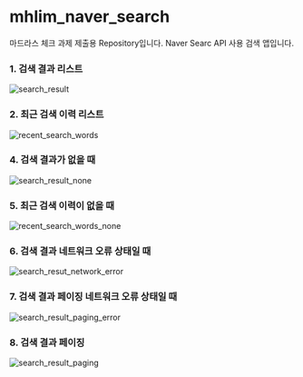 # mhlim_naver_search
마드라스 체크 과제 제출용 Repository입니다. Naver Searc API 사용 검색 앱입니다.


### 1. 검색 결과 리스트
![search_result](https://user-images.githubusercontent.com/58911609/217483299-42a9e09a-6767-4061-b3f2-7b2875cdf5d3.jpg) 
<br/>
### 2. 최근 검색 이력 리스트
![recent_search_words](https://user-images.githubusercontent.com/58911609/217483397-6d6b3107-4a09-42d4-a305-78af2637cbde.jpg)
<br/>
### 4. 검색 결과가 없을 때
![search_result_none](https://user-images.githubusercontent.com/58911609/217483435-1100d235-c9bf-4beb-935b-31d165c7e393.jpg)
<br/>
### 5. 최근 검색 이력이 없을 때
![recent_search_words_none](https://user-images.githubusercontent.com/58911609/217483523-4579a488-a52c-406f-aed5-fa24efbc3063.jpg)
<br/>
### 6. 검색 결과 네트워크 오류 상태일 때
![search_resut_network_error](https://user-images.githubusercontent.com/58911609/217483587-d2227b1c-2335-432d-a5b8-1bbba3a9f1dc.jpg)
<br/>
### 7. 검색 결과 페이징 네트워크 오류 상태일 때
![search_result_paging_error](https://user-images.githubusercontent.com/58911609/217483612-ca374a68-7892-4a0e-906b-fd08f01061dd.jpg)
<br/>
### 8. 검색 결과 페이징
![search_result_paging](https://user-images.githubusercontent.com/58911609/217483643-dcca3729-1094-4290-bff1-a4ac31e67226.jpg)
